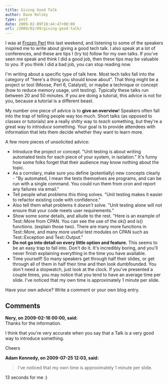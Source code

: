 ```yaml
---
title: Giving Good Talk
author: Dave Rolsky
type: post
date: 2009-02-09T10:44:47+00:00
url: /2009/02/09/giving-good-talk/
---
```

I was at [Frozen Perl][1] this last weekend, and listening to some of the speakers inspired me to write about giving a good tech talk. I also speak at a lot of conferences, and these are tips I (try to) follow for my own talks. If you've seen me speak and think I did a good job, then these tips may be valuable to you. If you think I did a bad job, you can stop reading now.

I'm writing about a specific type of talk here. Most tech talks fall into the category of "here's a thing you should know about". That thing might be a project or tool (Moose, Perl 6, Catalyst), or maybe a technique or concept (how to reduce memory usage, unit testing). Typically these talks run between 20 and 50 minutes. If you are doing a tutorial, this advice is not for you, because a tutorial is a different beast.

My number one piece of advice is to **give an overview**! Speakers often fall into the trap of telling people way too much. Short talks (as opposed to classes or tutorials) are a really shitty way to _teach_ something, but they're a great way to _introduce_ something. Your goal is to provide attendees with information that lets them decide whether they want to learn more.

A few more pieces of unsolicited advice:

  * Introduce the project or concept. "Unit testing is about writing automated tests for each piece of your system, in isolation." It's funny how some folks forget that their audience may know nothing about the topic.
  * As a corrolary, make sure you define (potentially) new concepts clearly - "By automated, I mean the tests themselves are programs, and can be run with a single command. You could run them from cron and report any failures via email."
  * Tell people what problems this thing solves. "Unit testing makes it easier to refactor existing code with confidence."
  * Also tell them what problems it _doesn't_ solve. "Unit testing alone will not ensure that your code meets user requirements."
  * Show some _some_ details, and allude to the rest. "Here is an example of Test::More from CPAN. You can see the use of the ok() and is() functions. (explain those two). There are many more functions in Test::More, and many more useful test modules on CPAN such as Test::Exception and Test::Output."
  * **Do not go into detail on every little option and feature.** This seems to be an easy trap to fall into. Don't do it. It's incredibly boring, and you'll never finish explaining everything in the time you have available.
  * Time yourself! So many speakers get through half their slides, or get through all of them in half their time and then look dumbfounded. You don't need a stopwatch, just look at the clock. If you've presented a couple times, you may notice that you tend to have an average time per slide. I've noticed that my own time is approximately 1 minute per slide.

Have your own advice? Write a comment or your own blog entry.

 [1]: http://www.frozen-perl.org/

## Comments

**Nery, on 2009-02-16 00:00, said:**  
Thanks for the information.

I think that you're very accurate when you say that a Talk is a very good way to introduce something.

Cheers

**Adam Kennedy, on 2009-07-25 12:03, said:**  
> I've noticed that my own time is approximately 1 minute per slide.

13 seconds for me :)